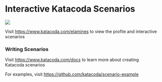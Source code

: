 # Interactive Katacoda Scenarios

[![](http://shields.katacoda.com/katacoda/elamines/count.svg)](https://www.katacoda.com/elamines "Get your profile on Katacoda.com")

Visit https://www.katacoda.com/elamines to view the profile and interactive scenarios

### Writing Scenarios
Visit https://www.katacoda.com/docs to learn more about creating Katacoda scenarios

For examples, visit https://github.com/katacoda/scenario-example
